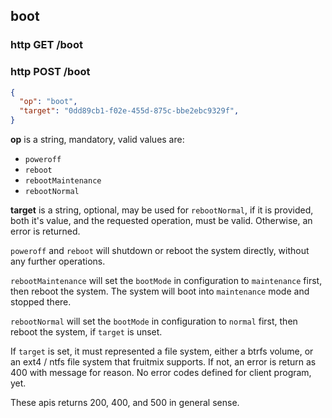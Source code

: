 ## boot

### http GET /boot


### http POST /boot

```json
{
  "op": "boot",
  "target": "0dd89cb1-f02e-455d-875c-bbe2ebc9329f", 
}
```

**op** is a string, mandatory, valid values are:

* `poweroff`
* `reboot`
* `rebootMaintenance`
* `rebootNormal`

**target** is a string, optional, may be used for `rebootNormal`, if it is provided, both it's value, and the requested operation, must be valid. Otherwise, an error is returned.

`poweroff` and `reboot` will shutdown or reboot the system directly, without any further operations.

`rebootMaintenance` will set the `bootMode` in configuration to `maintenance` first, then reboot the system. The system will boot into `maintenance` mode and stopped there. 

`rebootNormal` will set the `bootMode` in configuration to `normal` first, then reboot the system, if `target` is unset.

If `target` is set, it must represented a file system, either a btrfs volume, or an ext4 / ntfs file system that fruitmix supports. If not, an error is return as 400 with message for reason. No error codes defined for client program, yet.

These apis returns 200, 400, and 500 in general sense.




